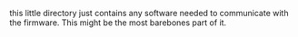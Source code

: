 

this little directory just contains any software needed to communicate with the firmware.
This might be the most barebones part of it.

